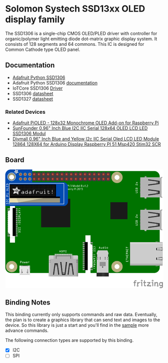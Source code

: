 ﻿# Solomon Systech SSD13xx OLED display family

The SSD1306 is a single-chip CMOS OLED/PLED driver with controller for organic/polymer light emitting diode dot-matrix graphic display system. It consists of 128 segments and 64 commons. This IC is designed for Common Cathode type OLED panel.

## Documentation

- [Adafruit Python SSD1306](https://github.com/adafruit/Adafruit_Python_SSD1306)
- Adafruit Python SSD1306 [documentation](https://github.com/adafruit/Adafruit_Python_SSD1306/blob/master/examples/stats.py)
- IoTCore SSD1306 [Driver](https://github.com/stefangordon/IoTCore-SSD1306-Driver)
- SSD1306 [datasheet](https://cdn-shop.adafruit.com/datasheets/SSD1306.pdf)
- SSD1327 [datasheet](https://github.com/SeeedDocument/Grove_OLED_1.12/raw/master/resources/SSD1327_datasheet.pdf)

### Related Devices

- [Adafruit PiOLED - 128x32 Monochrome OLED Add-on for Raspberry Pi](https://www.adafruit.com/product/3527)
- [SunFounder 0.96" Inch Blue I2C IIC Serial 128x64 OLED LCD LED SSD1306 Modul](https://www.amazon.com/SunFounder-SSD1306-Arduino-Raspberry-Display/dp/B014KUB1SA)
- [Diymall 0.96" Inch Blue and Yellow I2c IIC Serial Oled LCD LED Module 12864 128X64 for Arduino Display Raspberry PI 51 Msp420 Stim32 SCR](https://www.amazon.com/Diymall-Yellow-Arduino-Display-Raspberry/dp/B00O2LLT30)

## Board

![Connection schematics](Ssd1306_I2c_PiOled.png)

## Binding Notes

This binding currently only supports commands and raw data.  Eventually, the plan is to create a graphics library that can send text and images to the device. So this library is just a start and you'll find in the [sample](./samples) more advance commands.

The following connection types are supported by this binding.

- [X] I2C
- [ ] SPI
